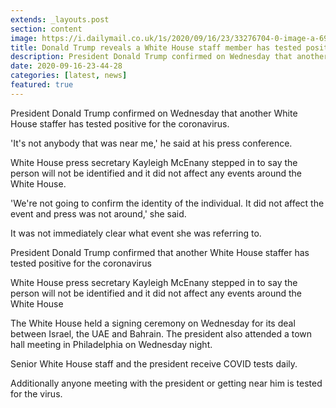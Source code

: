 ```yaml
---
extends: _layouts.post
section: content
image: https://i.dailymail.co.uk/1s/2020/09/16/23/33276704-0-image-a-69_1600296055505.jpg 
title: Donald Trump reveals a White House staff member has tested positive for coronavirus 
description: President Donald Trump confirmed on Wednesday that another White House staffer has tested positive for the coronavirus. 
date: 2020-09-16-23-44-28 
categories: [latest, news] 
featured: true 
--- 
```

President Donald Trump confirmed on Wednesday that another White House staffer has tested positive for the coronavirus.

'It's not anybody that was near me,' he said at his press conference.

White House press secretary Kayleigh McEnany stepped in to say the person will not be identified and it did not affect any events around the White House.

'We're not going to confirm the identity of the individual. It did not affect the event and press was not around,' she said.

It was not immediately clear what event she was referring to. 

President Donald Trump confirmed that another White House staffer has tested positive for the coronavirus

White House press secretary Kayleigh McEnany stepped in to say the person will not be identified and it did not affect any events around the White House

The White House held a signing ceremony on Wednesday for its deal between Israel, the UAE and Bahrain. The president also attended a town hall meeting in Philadelphia on Wednesday night.  

Senior White House staff and the president receive COVID tests daily.  

Additionally anyone meeting with the president or getting near him is tested for the virus. 

